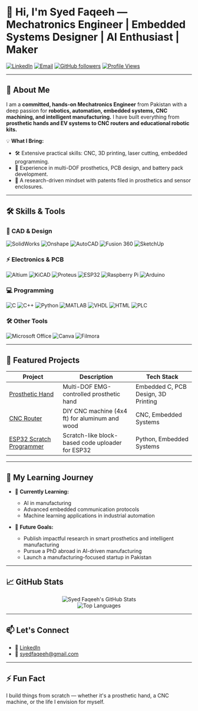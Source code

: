 # 👋 Hi, I'm Syed Faqeeh — Mechatronics Engineer | Embedded Systems Designer | AI Enthusiast | Maker

[![LinkedIn](https://img.shields.io/badge/LinkedIn-Connect-blue?logo=linkedin)](http://www.linkedin.com/in/syed-muhammad-faqeeh-shah-08a7501a3)
[![Email](https://img.shields.io/badge/Email-Contact-red?logo=gmail)](mailto:syedfaqeeh@gmail.com)
[![GitHub followers](https://img.shields.io/github/followers/yourusername?label=Follow&style=social)](https://github.com/syedfaqeeh)
[![Profile Views](https://komarev.com/ghpvc/?username=yourusername&color=green)](https://github.com/syedfaqeeh)

---

## 🚀 About Me

I am a **committed, hands-on Mechatronics Engineer** from Pakistan with a deep passion for **robotics, automation, embedded systems, CNC machining, and intelligent manufacturing.** I have built everything from **prosthetic hands and EV systems to CNC routers and educational robotic kits.**

💡 **What I Bring:**
- 🛠️ Extensive practical skills: CNC, 3D printing, laser cutting, embedded programming.
- 🤖 Experience in multi-DOF prosthetics, PCB design, and battery pack development.
- 🚀 A research-driven mindset with patents filed in prosthetics and sensor enclosures.

---

## 🛠️ Skills & Tools

### 🚧 CAD & Design
![SolidWorks](https://img.shields.io/badge/SolidWorks-009688?style=for-the-badge&logo=solidworks&logoColor=white)
![Onshape](https://img.shields.io/badge/Onshape-0288D1?style=for-the-badge&logo=onshape&logoColor=white)
![AutoCAD](https://img.shields.io/badge/AutoCAD-E34F26?style=for-the-badge&logo=autodesk&logoColor=white)
![Fusion 360](https://img.shields.io/badge/Fusion%20360-FF6F00?style=for-the-badge&logo=autodesk&logoColor=white)
![SketchUp](https://img.shields.io/badge/SketchUp-FF0000?style=for-the-badge&logo=sketchup&logoColor=white)

### ⚡ Electronics & PCB
![Altium](https://img.shields.io/badge/Altium%20Designer-AEAEAE?style=for-the-badge&logo=altiumdesigner&logoColor=black)
![KiCAD](https://img.shields.io/badge/KiCAD-4479A1?style=for-the-badge&logo=kicad&logoColor=white)
![Proteus](https://img.shields.io/badge/Proteus-6A1B9A?style=for-the-badge)
![ESP32](https://img.shields.io/badge/ESP32-000000?style=for-the-badge&logo=espressif&logoColor=white)
![Raspberry Pi](https://img.shields.io/badge/Raspberry%20Pi-C51A4A?style=for-the-badge&logo=raspberrypi&logoColor=white)
![Arduino](https://img.shields.io/badge/Arduino-00979D?style=for-the-badge&logo=arduino&logoColor=white)

### 💻 Programming
![C](https://img.shields.io/badge/C-00599C?style=for-the-badge&logo=c&logoColor=white)
![C++](https://img.shields.io/badge/C++-00599C?style=for-the-badge&logo=c%2B%2B&logoColor=white)
![Python](https://img.shields.io/badge/Python-3776AB?style=for-the-badge&logo=python&logoColor=white)
![MATLAB](https://img.shields.io/badge/MATLAB-FF6600?style=for-the-badge&logo=mathworks&logoColor=white)
![VHDL](https://img.shields.io/badge/VHDL-800000?style=for-the-badge)
![HTML](https://img.shields.io/badge/HTML-E34F26?style=for-the-badge&logo=html5&logoColor=white)
![PLC](https://img.shields.io/badge/PLC%20Programming-009688?style=for-the-badge)

### 🛠️ Other Tools
![Microsoft Office](https://img.shields.io/badge/Microsoft%20Office-D83B01?style=for-the-badge&logo=microsoftoffice&logoColor=white)
![Canva](https://img.shields.io/badge/Canva-00C4CC?style=for-the-badge&logo=canva&logoColor=white)
![Filmora](https://img.shields.io/badge/Filmora-2C8DBF?style=for-the-badge&logo=filmora&logoColor=white)

---

## 🚧 Featured Projects

| Project | Description | Tech Stack |
|---------|-------------|------------|
| [Prosthetic Hand](https://github.com/yourusername/prosthetic-hand) | Multi-DOF EMG-controlled prosthetic hand | Embedded C, PCB Design, 3D Printing |
| [CNC Router](https://github.com/yourusername/cnc-router) | DIY CNC machine (4x4 ft) for aluminum and wood | CNC, Embedded Systems |
| [ESP32 Scratch Programmer](https://github.com/yourusername/esp32-scratch) | Scratch-like block-based code uploader for ESP32 | Python, Embedded Systems |

---

## 🎯 My Learning Journey

- 🌱 **Currently Learning:**  
  - AI in manufacturing  
  - Advanced embedded communication protocols  
  - Machine learning applications in industrial automation  

- 🛫 **Future Goals:**  
  - Publish impactful research in smart prosthetics and intelligent manufacturing  
  - Pursue a PhD abroad in AI-driven manufacturing  
  - Launch a manufacturing-focused startup in Pakistan  

---

## 📈 GitHub Stats

<div align="center">

![Syed Faqeeh's GitHub Stats](https://github-readme-stats.vercel.app/api?username=yourusername&show_icons=true&theme=radical)  
![Top Languages](https://github-readme-stats.vercel.app/api/top-langs/?username=yourusername&layout=compact&theme=radical)

</div>

---

## 📫 Let's Connect

- 🔗 [LinkedIn](http://www.linkedin.com/in/syed-muhammad-faqeeh-shah-08a7501a3)
- 📧 syedfaqeeh@gmail.com

---

## ⚡ Fun Fact

I build things from scratch — whether it's a prosthetic hand, a CNC machine, or the life I envision for myself.

